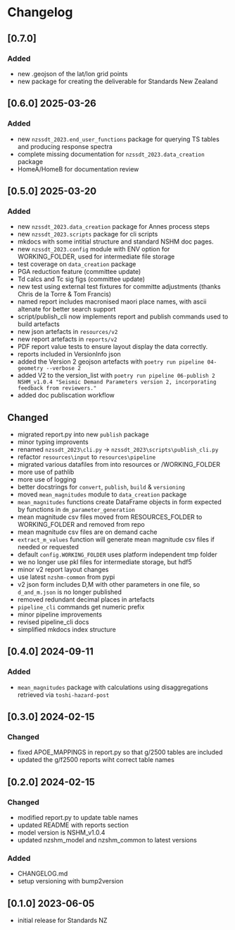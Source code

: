 # Changelog

## [0.7.0]

### Added
 - new .geojson of the lat/lon grid points
 - new package for creating the deliverable for Standards New Zealand

## [0.6.0] 2025-03-26 

### Added
 - new `nzssdt_2023.end_user_functions` package for querying TS tables and producing response spectra
 - complete missing documentation for `nzssdt_2023.data_creation` package
 - HomeA/HomeB for documentation review

## [0.5.0] 2025-03-20 

### Added
 - new `nzssdt_2023.data_creation` package for Annes process steps
 - new `nzssdt_2023.scripts` package for cli scripts
 - mkdocs with some intitial structure and standard NSHM doc pages.
 - new `nzssdt_2023.config` module with ENV option for WORKING_FOLDER, used for intermediate file storage
 - test coverage on `data_creation` package
 - PGA reduction feature (committee update)
 - Td calcs and Tc sig figs (committee update)
 - new test using  external test fixtures for committe adjustments (thanks Chris de la Torre & Tom Francis)
 - named report includes macronised maori place names, with ascii altenate for better search support
 - script/publish_cli now implements report and publish commands used to build artefacts
 - new json artefacts in `resources/v2`
 - new report artefacts in `reports/v2`
 - PDF report value tests to ensure layout display the data correctly.
 - reports included in VersionInfo json
 - added the Version 2 geojson artefacts with 
   `poetry run pipeline 04-geometry --verbose 2`
 - added V2 to the version_list with 
   `poetry run pipeline 06-publish 2 NSHM_v1.0.4 "Seismic Demand Parameters version 2, incorporating feedback from reviewers."`
 - added doc publiscation workflow
 
 ## Changed
 - migrated report.py into new `publish` package
 - minor typing improvents
 - renamed `nzssdt_2023\cli.py` -> `nzssdt_2023\scripts\publish_cli.py`
 - refactor `resources\input` to `resources\pipeline`
 - migrated various datafiles from into resources or /WORKING_FOLDER
 - more use of pathlib
 - more use of logging
 - better docstrings for `convert`, `publish`, `build` & `versioning`
 - moved `mean_magnitudes` module to `data_creation` package
 - `mean_magnitudes` functions create DataFrame objects in form expected by functions in `dm_parameter_generation`
 - mean magnitude csv files moved from RESOURCES_FOLDER to WORKING_FOLDER and removed from repo
 - mean magnitude csv files are on demand cache
 - `extract_m_values` function will generate mean magnitude csv files if needed or requested
 - default `config.WORKING_FOLDER` uses platform independent tmp folder
 - we no longer use pkl files for intermediate storage, but hdf5
 - minor v2 report layout changes
 - use latest `nzshm-common` from pypi
 - v2 json form includes D,M with other parameters in one file, so `d_and_m.json` is no longer published
 - removed redundant decimal places in artefacts
 - `pipeline_cli` commands get numeric prefix
 - minor pipeline improvements
 - revised pipeline_cli docs
 - simplified mkdocs index structure


## [0.4.0] 2024-09-11

### Added
 - `mean_magnitudes` package with calculations using disaggregations retrieved via `toshi-hazard-post`

## [0.3.0] 2024-02-15

### Changed
 - fixed APOE_MAPPINGS in report.py so that g/2500 tables are included
 - updated the g/f2500 reports wiht correct table names

## [0.2.0] 2024-02-15

### Changed
 - modified report.py to update table names
 - updated README with reports section
 - model version is NSHM_v1.0.4
 - updated nzshm_model and nzshm_common to latest versions

### Added
 - CHANGELOG.md
 - setup versioning with bump2version

## [0.1.0] 2023-06-05

 - initial release for Standards NZ

